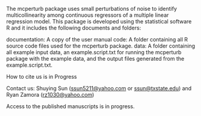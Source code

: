 The mcperturb package uses small perturbations of noise to identify multicollinearity among continuous regressors of a multiple linear regression model. This package is developed using the statistical software R and it includes the following documents and folders:

documentation: A copy of the user manual code: A folder containing all R source code files used for the mcperturb package. data: A folder containing all example input data, an example.script.txt for running the mcperturb package with the example data, and the output files generated from the example.script.txt.

How to cite us is in Progress

Contact us: Shuying Sun (ssun5211@yahoo.com or ssun@txstate.edu) and Ryan Zamora (rz1030@yahoo.com)

Access to the published manuscripts is in progress.
